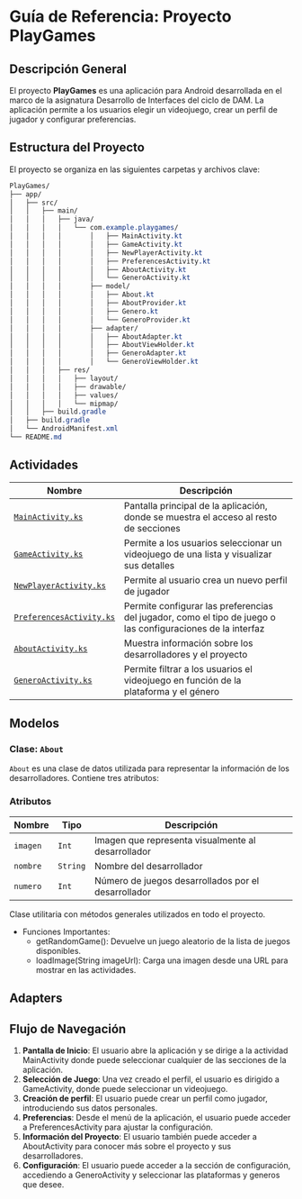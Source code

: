 # Guía de Referencia: Proyecto PlayGames
## Descripción General
El proyecto **PlayGames** es una aplicación para Android desarrollada en el marco de la asignatura Desarrollo de Interfaces del ciclo de DAM. La aplicación permite a los usuarios elegir un videojuego, crear un perfil de jugador y configurar preferencias.

## Estructura del Proyecto
El proyecto se organiza en las siguientes carpetas y archivos clave:

````css
PlayGames/
├── app/
│   ├── src/
│   │   ├── main/
│   │   │   ├── java/
│   │   │   │   └── com.example.playgames/
│   │   │   │       │   ├── MainActivity.kt
│   │   │   │       │   ├── GameActivity.kt
│   │   │   │       │   ├── NewPlayerActivity.kt
│   │   │   │       │   ├── PreferencesActivity.kt
│   │   │   │       │   ├── AboutActivity.kt
│   │   │   │       │   └── GeneroActivity.kt
│   │   │   │       ├── model/
│   │   │   │       │   ├── About.kt
│   │   │   │       │   ├── AboutProvider.kt
│   │   │   │       │   ├── Genero.kt
│   │   │   │       │   └── GeneroProvider.kt
│   │   │   │       ├── adapter/
│   │   │   │       │   ├── AboutAdapter.kt
│   │   │   │       │   ├── AboutViewHolder.kt
│   │   │   │       │   ├── GeneroAdapter.kt
│   │   │   │       │   └── GeneroViewHolder.kt
│   │   │   ├── res/
│   │   │   │   ├── layout/
│   │   │   │   ├── drawable/
│   │   │   │   ├── values/
│   │   │   │   └── mipmap/
│   │   ├── build.gradle
│   ├── build.gradle
│   └── AndroidManifest.xml
└── README.md
````

## Actividades

| Nombre | Descripción | 
|---|---|
| [`MainActivity.ks`](https://github.com/pprodman/PlayJuegos/blob/master/app/docs/app/com.example.playgames/-main-activity/index.md)| Pantalla principal de la aplicación, donde se muestra el acceso al resto de secciones |
| [`GameActivity.ks`](https://github.com/pprodman/PlayJuegos/blob/master/app/docs/app/com.example.playgames/-games-activity/index.md)| Permite a los usuarios seleccionar un videojuego de una lista y visualizar sus detalles| 
| [`NewPlayerActivity.ks`](https://github.com/pprodman/PlayJuegos/blob/master/app/docs/app/com.example.playgames/-new-player-activity/index.md)| Permite al usuario crea un nuevo perfil de jugador| 
| [`PreferencesActivity.ks`](https://github.com/pprodman/PlayJuegos/blob/master/app/docs/app/com.example.playgames/-preferences-activity/index.md)| Permite configurar las preferencias del jugador, como el tipo de juego o las configuraciones de la interfaz| 
| [`AboutActivity.ks`](https://github.com/pprodman/PlayJuegos/blob/master/app/docs/app/com.example.playgames/-about-activity/index.md)| Muestra información sobre los desarrolladores y el proyecto| 
| [`GeneroActivity.ks`](https://github.com/pprodman/PlayJuegos/blob/master/app/docs/app/com.example.playgames/-generos-activity/index.md)| Permite filtrar a los usuarios el videojuego en función de la plataforma y el género | 

## Modelos

### Clase: `About`
`About` es una clase de datos utilizada para representar la información de los desarrolladores. Contiene tres atributos:

### Atributos
| Nombre | Tipo | Descripción |
|---|---|---|
|`imagen`|`Int`|Imagen que representa visualmente al desarrollador|
|`nombre`|`String`|Nombre del desarrollador|
|`numero`|`Int`|Número de juegos desarrollados por el desarrollador|


Clase utilitaria con métodos generales utilizados en todo el proyecto.
- Funciones Importantes:
  - getRandomGame(): Devuelve un juego aleatorio de la lista de juegos disponibles.
  - loadImage(String imageUrl): Carga una imagen desde una URL para mostrar en las actividades.
 
## Adapters
    
## Flujo de Navegación
1. **Pantalla de Inicio**: El usuario abre la aplicación y se dirige a la actividad MainActivity donde puede seleccionar cualquier de las secciones de la aplicación.
2. **Selección de Juego**: Una vez creado el perfil, el usuario es dirigido a GameActivity, donde puede seleccionar un videojuego.
3. **Creación de perfil**: El usuario puede crear un perfil como jugador, introduciendo sus datos personales.
4. **Preferencias**: Desde el menú de la aplicación, el usuario puede acceder a PreferencesActivity para ajustar la configuración.
5. **Información del Proyecto**: El usuario también puede acceder a AboutActivity para conocer más sobre el proyecto y sus desarrolladores.
6. **Configuración**: El usuario puede acceder a la sección de configuración, accediendo a GeneroActivity y seleccionar las plataformas y generos que desee. 
